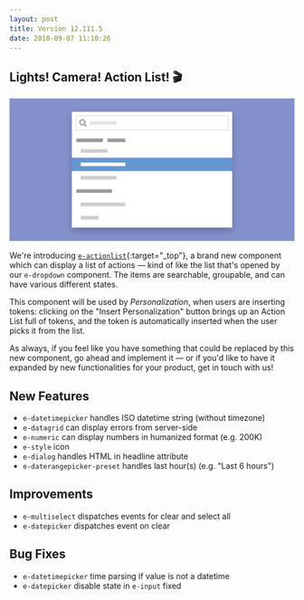 ```yaml
---
layout: post
title: Version 12.111.5
date: 2018-09-07 11:10:26
---
```


## Lights! Camera! Action List! 🎬

![_config.yml](./images/actionlist.png)

We're introducing [`e-actionlist`](https://redirector.eservice.emarsys.net/ui/latest/doc/actionlist.html){:target="_top"}, a brand new component which can display a list of actions — kind of like the list that's opened by our `e-dropdown` component. The items are searchable, groupable, and can have various different states.

This component will be used by _Personalization_, when users are inserting tokens: clicking on the "Insert Personalization" button brings up an Action List full of tokens, and the token is automatically inserted when the user picks it from the list.

As always, if you feel like you have something that could be replaced by this new component, go ahead and implement it — or if you'd like to have it expanded by new functionalities for your product, get in touch with us!

## New Features
- `e-datetimepicker` handles ISO datetime string (without timezone)
- `e-datagrid` can display errors from server-side
- `e-numeric` can display numbers in humanized format (e.g. 200K)
- `e-style` icon
- `e-dialog` handles HTML in headline attribute
- `e-daterangepicker-preset` handles last hour(s) (e.g. "Last 6 hours")

## Improvements
- `e-multiselect` dispatches events for clear and select all
- `e-datepicker` dispatches event on clear

## Bug Fixes
- `e-datetimepicker` time parsing if value is not a datetime
- `e-datepicker` disable state in `e-input` fixed
